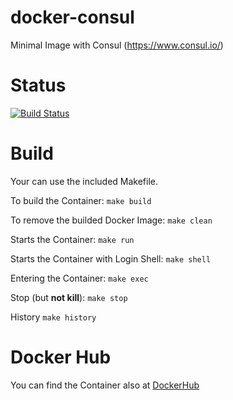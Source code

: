 docker-consul
=============

Minimal Image with Consul (https://www.consul.io/)

# Status
[![Build Status](https://travis-ci.org/bodsch/docker-consul.svg?branch=1704-01)](https://travis-ci.org/bodsch/docker-consul)

# Build

Your can use the included Makefile.

To build the Container: `make build`

To remove the builded Docker Image: `make clean`

Starts the Container: `make run`

Starts the Container with Login Shell: `make shell`

Entering the Container: `make exec`

Stop (but **not kill**): `make stop`

History `make history`


# Docker Hub

You can find the Container also at  [DockerHub](https://hub.docker.com/r/bodsch/docker-consul/)
